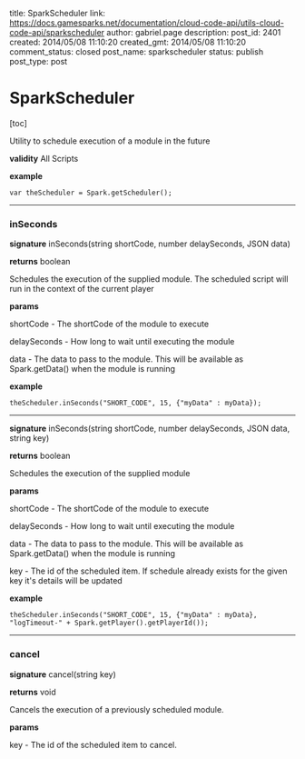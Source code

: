 title: SparkScheduler
link: https://docs.gamesparks.net/documentation/cloud-code-api/utils-cloud-code-api/sparkscheduler
author: gabriel.page
description: 
post_id: 2401
created: 2014/05/08 11:10:20
created_gmt: 2014/05/08 11:10:20
comment_status: closed
post_name: sparkscheduler
status: publish
post_type: post

<!--Utility to schedule execution of a module in the future -->

# SparkScheduler

[toc] 

Utility to schedule execution of a module in the future

**validity** All Scripts

**example**
    
    
    var theScheduler = Spark.getScheduler();

* * *

### inSeconds

**signature** inSeconds(string shortCode, number delaySeconds, JSON data)

**returns** boolean

Schedules the execution of the supplied module. The scheduled script will run in the context of the current player

**params**

shortCode - The shortCode of the module to execute

delaySeconds - How long to wait until executing the module

data - The data to pass to the module. This will be available as Spark.getData() when the module is running

**example**
    
    
    theScheduler.inSeconds("SHORT_CODE", 15, {"myData" : myData});

* * *

**signature** inSeconds(string shortCode, number delaySeconds, JSON data, string key)

**returns** boolean

Schedules the execution of the supplied module

**params**

shortCode - The shortCode of the module to execute

delaySeconds - How long to wait until executing the module

data - The data to pass to the module. This will be available as Spark.getData() when the module is running

key - The id of the scheduled item. If schedule already exists for the given key it's details will be updated

**example**
    
    
    theScheduler.inSeconds("SHORT_CODE", 15, {"myData" : myData}, "logTimeout-" + Spark.getPlayer().getPlayerId());

* * *

### cancel

**signature** cancel(string key)

**returns** void

Cancels the execution of a previously scheduled module.

**params**

key - The id of the scheduled item to cancel.